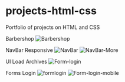 # projects-html-css
Portfolio of projects on HTML and CSS

Barbershop 
![Barbershop](https://github.com/AJosafatTG/projects-html-css/assets/65469726/8c383d30-9621-4ea0-aa01-78c87af8602d)

NavBar Responsive
![NavBar](https://github.com/AJosafatTG/projects-html-css/assets/65469726/def7f2b1-4605-4d5d-9121-3ee028c13627)
![NavBar-More](https://github.com/AJosafatTG/projects-html-css/assets/65469726/34103538-f551-4c22-a8af-83757270c570)

UI Load Archives
![Form-login](https://github.com/AJosafatTG/projects-html-css/assets/65469726/7ab13ea0-34f4-4803-8053-47e74cdb438d)

Forms Login
![formlogin](https://github.com/AJosafatTG/projects-html-css/assets/65469726/afb9c40c-76d4-455c-800e-4cbeee726c0e)
![Form-login-mobile](https://github.com/AJosafatTG/projects-html-css/assets/65469726/1821e44a-d540-4da5-82d3-97ad87378514)

